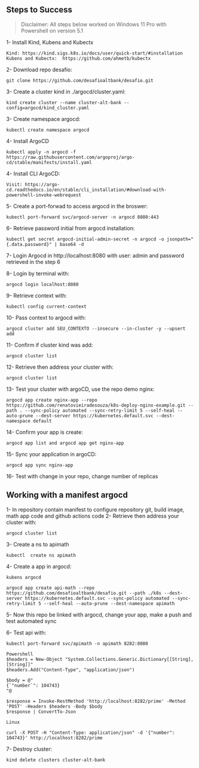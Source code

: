## Steps to Success

> Disclaimer: All steps below worked on Windows 11 Pro with Powershell on version 5.1

1- Install Kind, Kubens and Kubectx

```
Kind: https://kind.sigs.k8s.io/docs/user/quick-start/#installation
Kubens and Kubectx:  https://github.com/ahmetb/kubectx
```

2- Download repo desafio:

```
git clone https://github.com/desafioaltbank/desafio.git
```

3- Create a cluster kind in ./argocd/cluster.yaml:

```
kind create cluster --name cluster-alt-bank --config=argocd/kind_cluster.yaml
```

3- Create namespace argocd:

```
kubectl create namespace argocd
```

4- Install ArgoCD

```
kubectl apply -n argocd -f https://raw.githubusercontent.com/argoproj/argo-cd/stable/manifests/install.yaml
```

4- Install CLI ArgoCD:

```
Visit: https://argo-cd.readthedocs.io/en/stable/cli_installation/#download-with-powershell-invoke-webrequest
```

5- Create a port-forwad to access argocd in the broswer:

```
kubectl port-forward svc/argocd-server -n argocd 8080:443
```

6- Retrieve password initial from argocd installation:

```
kubectl get secret argocd-initial-admin-secret -n argocd -o jsonpath="{.data.password}" | base64 -d
```

7- Login Argocd in http://localhost:8080 with user: admin and password retrieved in the step 6

8- Login by terminal with:

```
argocd login localhost:8080
```

9- Retrieve context with:

```
kubectl config current-context
```

10- Pass context to argocd with:

```
argocd cluster add SEU_CONTEXTO --insecure --in-cluster -y --upsert add
```

11- Confirm if cluster kind was add:

```
argocd cluster list
```

12- Retrieve then address your cluster with:

```
argocd cluster list
```

13- Test your cluster with argoCD, use the repo demo nginx:

```
argocd app create nginx-app --repo https://github.com/renatovieiradesouza/k8s-deploy-nginx-example.git --path . --sync-policy automated --sync-retry-limit 5 --self-heal --auto-prune --dest-server https://kubernetes.default.svc --dest-namespace default
```

14- Confirm your app is create:

```
argocd app list and argocd app get nginx-app
```

15- Sync your application in argoCD:

```
argocd app sync nginx-app
```

16- Test with change in your repo, change number of replicas

## Working with a manifest argocd

1- In repository contain manifest to configure repository git, build image, math app code and github actions code
2- Retrieve then address your cluster with:

```
argocd cluster list
```

3- Create a ns to apimath

```
kubectl  create ns apimath
```

4- Create a app in argocd:

```
kubens argocd

argocd app create api-math --repo https://github.com/desafioaltbank/desafio.git --path ./k8s --dest-server https://kubernetes.default.svc --sync-policy automated --sync-retry-limit 5 --self-heal --auto-prune --dest-namespace apimath
```

5- Now this repo be linked with argocd, change your app, make a push and test automated sync

6- Test api with:

```
kubectl port-forward svc/apimath -n apimath 8282:8080

Powershell
$headers = New-Object "System.Collections.Generic.Dictionary[[String],[String]]"
$headers.Add("Content-Type", "application/json")

$body = @"
{`"number`": 104743}
"@

$response = Invoke-RestMethod 'http://localhost:8282/prime' -Method 'POST' -Headers $headers -Body $body
$response | ConvertTo-Json

Linux

curl -X POST -H "Content-Type: application/json" -d '{"number": 104743}' http://localhost:8282/prime

```

7- Destroy cluster:

```
kind delete clusters cluster-alt-bank
```
